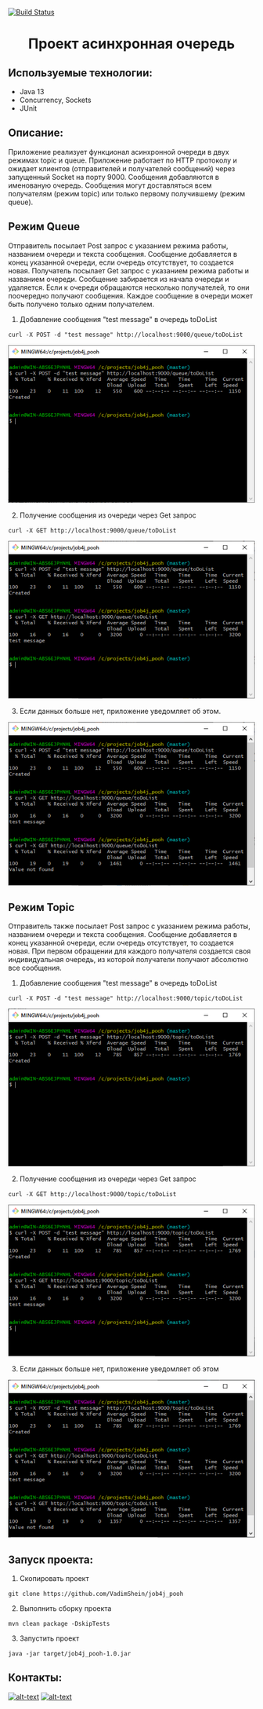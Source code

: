 [![Build Status](https://app.travis-ci.com/VadimShein/job4j_pooh.svg?branch=master)](https://app.travis-ci.com/VadimShein/job4j_pooh)

# <p align="center">Проект асинхронная очередь</p>

## Используемые технологии:
* Java 13
* Concurrency, Sockets
* JUnit

## Описание:
Приложение реализует функционал асинхронной очереди в двух режимах topic и queue.
Приложение работает по HTTP протоколу и ожидает клиентов (отправителей и получателей сообщений) через запущенный Socket на порту 9000.
Сообщения добавляются в именованую очередь. Сообщения могут доставляться всем получателям (режим topic) или только первому получившему (режим queue).

## Режим Queue
Отправитель посылает Post запрос с указанием режима работы, названием очереди и текста сообщения.
Сообщение добавляется в конец указанной очереди, если очередь отсутствует, то создается новая. 
Получатель посылает Get запрос с указанием режима работы и названием очереди.
Сообщение забирается из начала очереди и удаляется. 
Если к очереди обращаются несколько получателей, то они поочередно получают сообщения. 
Каждое сообщение в очереди может быть получено только одним получателем.

1. Добавление сообщения "test message" в очередь toDoList
```
curl -X POST -d "test message" http://localhost:9000/queue/toDoList
```

![ScreenShot](./images/image_1.PNG)

2. Получение сообщения из очереди через Get запрос
```
curl -X GET http://localhost:9000/queue/toDoList
```

![ScreenShot](./images/image_2.PNG)

3. Если данных больше нет, приложение уведомляет  об этом.

![ScreenShot](./images/image_3.PNG)

## Режим Topic
Отправитель также посылает Post запрос с указанием режима работы, названием очереди и текста сообщения.
Сообщение добавляется в конец указанной очереди, если очередь отсутствует, то создается новая. 
При первом обращении для каждого получателя создается своя индивидуальная очередь, из которой получатели получают абсолютно все сообщения. 


1. Добавление сообщения "test message" в очередь toDoList
```
curl -X POST -d "test message" http://localhost:9000/topic/toDoList
```

![ScreenShot](./images/image_4.PNG)

2. Получение сообщения из очереди через Get запрос
```
curl -X GET http://localhost:9000/topic/toDoList
```

![ScreenShot](./images/image_5.PNG)

3. Если данных больше нет, приложение уведомляет об этом

![ScreenShot](./images/image_6.PNG)


## Запуск проекта:
1. Скопировать проект 
```
git clone https://github.com/VadimShein/job4j_pooh
```

2. Выполнить сборку проекта 
```
mvn clean package -DskipTests
```

3. Запустить проект
```
java -jar target/job4j_pooh-1.0.jar
```


## Контакты:
[![alt-text](https://img.shields.io/badge/-telegram-grey?style=flat&logo=telegram&logoColor=white)](https://t.me/SheinVadim)
[![alt-text](https://img.shields.io/badge/@%20email-005FED?style=flat&logo=mail&logoColor=white)](mailto:shein.v94@mail.ru)
